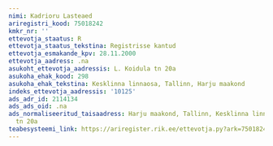 ```yaml
---
nimi: Kadrioru Lasteaed
ariregistri_kood: 75018242
kmkr_nr: ''
ettevotja_staatus: R
ettevotja_staatus_tekstina: Registrisse kantud
ettevotja_esmakande_kpv: 28.11.2000
ettevotja_aadress: .na
asukoht_ettevotja_aadressis: L. Koidula tn 20a
asukoha_ehak_kood: 298
asukoha_ehak_tekstina: Kesklinna linnaosa, Tallinn, Harju maakond
indeks_ettevotja_aadressis: '10125'
ads_adr_id: 2114134
ads_ads_oid: .na
ads_normaliseeritud_taisaadress: Harju maakond, Tallinn, Kesklinna linnaosa, L. Koidula
  tn 20a
teabesysteemi_link: https://ariregister.rik.ee/ettevotja.py?ark=75018242&ref=rekvisiidid
---
```


